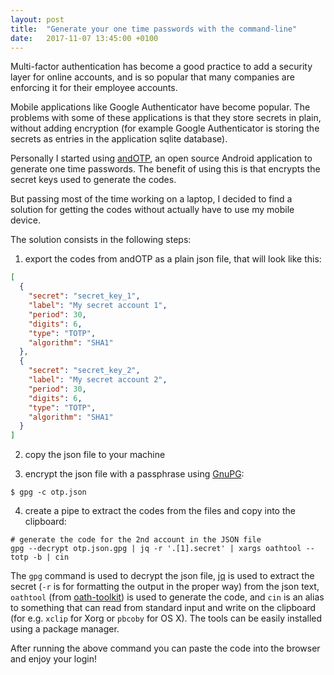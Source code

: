 ```yaml
---
layout: post
title:  "Generate your one time passwords with the command-line"
date:   2017-11-07 13:45:00 +0100
---
```


Multi-factor authentication has become a good practice to add a security layer
for online accounts, and is so popular that many companies are enforcing it for
their employee accounts.

Mobile applications like Google Authenticator have become popular. The problems
with some of these applications is that they store secrets in plain, without
adding encryption (for example Google Authenticator is storing the secrets as
entries in the application sqlite database).

Personally I started using [andOTP](https://github.com/flocke/andOTP), an open
source Android application to generate one time passwords. The benefit of using
this is that encrypts the secret keys used to generate the codes.

But passing most of the time working on a laptop, I decided to find a solution
for getting the codes without actually have to use my mobile device.

The solution consists in the following steps:

1) export the codes from andOTP as a plain json file, that will look like this:

```json
[
  {
    "secret": "secret_key_1",
    "label": "My secret account 1",
    "period": 30,
    "digits": 6,
    "type": "TOTP",
    "algorithm": "SHA1"
  },
  {
    "secret": "secret_key_2",
    "label": "My secret account 2",
    "period": 30,
    "digits": 6,
    "type": "TOTP",
    "algorithm": "SHA1"
  }
]
```

2) copy the json file to your machine

3) encrypt the json file with a passphrase using [GnuPG](gnupg.org):

```
$ gpg -c otp.json
```

4) create a pipe to extract the codes from the files and copy into the clipboard:

```
# generate the code for the 2nd account in the JSON file
gpg --decrypt otp.json.gpg | jq -r '.[1].secret' | xargs oathtool --totp -b | cin
```

The `gpg` command is used to decrypt the json file,
[jq](https://stedolan.github.io/jq/) is used to extract the secret (`-r` is for
formatting the output in the proper way) from the json text, `oathtool` (from
[oath-toolkit](https://gitlab.com/oath-toolkit/oath-toolkit)) is used to
generate the code, and `cin` is an alias to something that can read from
standard input and write on the clipboard (for e.g. `xclip` for Xorg or
`pbcoby` for OS X). The tools can be easily installed using a package manager.

After running the above command you can paste the code into the browser and enjoy your login!
